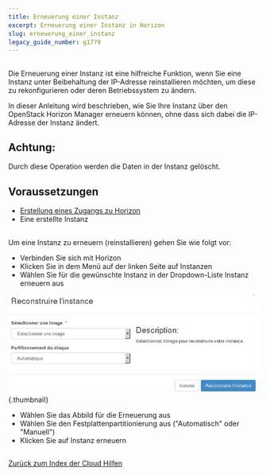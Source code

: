 ```yaml
---
title: Erneuerung einer Instanz
excerpt: Erneuerung einer Instanz in Horizon
slug: erneuerung_einer_instanz
legacy_guide_number: g1779
---
```



## 
Die Erneuerung einer Instanz ist eine hilfreiche Funktion, wenn Sie eine Instanz unter Beibehaltung der IP-Adresse reinstallieren möchten, um diese zu rekonfigurieren oder deren Betriebssystem zu ändern.

In dieser Anleitung wird beschrieben, wie Sie Ihre Instanz über den OpenStack Horizon Manager erneuern können, ohne dass sich dabei die IP-Adresse der Instanz ändert.

## Achtung:
Durch diese Operation werden die Daten in der Instanz gelöscht.


## Voraussetzungen

- [Erstellung eines Zugangs zu Horizon]({legacy}1773)
- Eine erstellte Instanz




## 
Um eine Instanz zu erneuern (reinstallieren) gehen Sie wie folgt vor:


- Verbinden Sie sich mit Horizon
- Klicken Sie in dem Menü auf der linken Seite auf Instanzen
- Wählen Sie für die gewünschte Instanz in der Dropdown-Liste Instanz erneuern aus



![](images/img_2653.jpg){.thumbnail}

- Wählen Sie das Abbild für die Erneuerung aus
- Wählen Sie den Festplattenpartitionierung aus ("Automatisch" oder "Manuell")
- Klicken Sie auf Instanz erneuern




## 
[Zurück zum Index der Cloud Hilfen]({legacy}1785)

